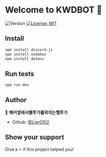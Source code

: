 # Welcome to KWDBOT 👋
![Version](https://img.shields.io/badge/version-v.0.4-blue.svg?cacheSeconds=2592000)
[![License: MIT](https://img.shields.io/badge/License-MIT-yellow.svg)](#)

## Install

```sh
npm install discord.js
npm install nodemon
npm install dotenv
```

## Run tests

```sh
npm run dev
```

## Author

👤 **해커옆에서벨루가를외치는핼루가**

* Github: [@Lier0102](https://github.com/Lier0102)

## Show your support

Give a ⭐️ if this project helped you!